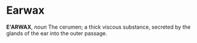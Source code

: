 # Earwax

**E'ARWAX**, _noun_ The cerumen; a thick viscous substance, secreted by the glands of the ear into the outer passage.